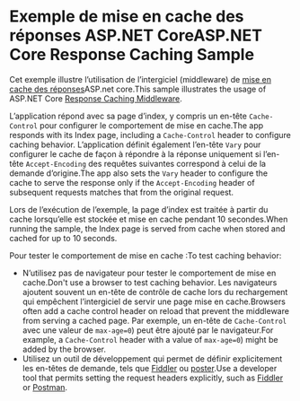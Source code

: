# <a name="aspnet-core-response-caching-sample"></a><span data-ttu-id="dfd54-101">Exemple de mise en cache des réponses ASP.NET Core</span><span class="sxs-lookup"><span data-stu-id="dfd54-101">ASP.NET Core Response Caching Sample</span></span>

<span data-ttu-id="dfd54-102">Cet exemple illustre l’utilisation de l’intergiciel (middleware) de [mise en cache des réponses](https://docs.microsoft.com/aspnet/core/performance/caching/middleware)ASP.net core.</span><span class="sxs-lookup"><span data-stu-id="dfd54-102">This sample illustrates the usage of ASP.NET Core [Response Caching Middleware](https://docs.microsoft.com/aspnet/core/performance/caching/middleware).</span></span>

<span data-ttu-id="dfd54-103">L’application répond avec sa page d’index, y compris un en-tête `Cache-Control` pour configurer le comportement de mise en cache.</span><span class="sxs-lookup"><span data-stu-id="dfd54-103">The app responds with its Index page, including a `Cache-Control` header to configure caching behavior.</span></span> <span data-ttu-id="dfd54-104">L’application définit également l’en-tête `Vary` pour configurer le cache de façon à répondre à la réponse uniquement si l’en-tête `Accept-Encoding` des requêtes suivantes correspond à celui de la demande d’origine.</span><span class="sxs-lookup"><span data-stu-id="dfd54-104">The app also sets the `Vary` header to configure the cache to serve the response only if the `Accept-Encoding` header of subsequent requests matches that from the original request.</span></span>

<span data-ttu-id="dfd54-105">Lors de l’exécution de l’exemple, la page d’index est traitée à partir du cache lorsqu’elle est stockée et mise en cache pendant 10 secondes.</span><span class="sxs-lookup"><span data-stu-id="dfd54-105">When running the sample, the Index page is served from cache when stored and cached for up to 10 seconds.</span></span>

<span data-ttu-id="dfd54-106">Pour tester le comportement de mise en cache :</span><span class="sxs-lookup"><span data-stu-id="dfd54-106">To test caching behavior:</span></span>

* <span data-ttu-id="dfd54-107">N’utilisez pas de navigateur pour tester le comportement de mise en cache.</span><span class="sxs-lookup"><span data-stu-id="dfd54-107">Don't use a browser to test caching behavior.</span></span> <span data-ttu-id="dfd54-108">Les navigateurs ajoutent souvent un en-tête de contrôle de cache lors du rechargement qui empêchent l’intergiciel de servir une page mise en cache.</span><span class="sxs-lookup"><span data-stu-id="dfd54-108">Browsers often add a cache control header on reload that prevent the middleware from serving a cached page.</span></span> <span data-ttu-id="dfd54-109">Par exemple, un en-tête de `Cache-Control` avec une valeur de `max-age=0`) peut être ajouté par le navigateur.</span><span class="sxs-lookup"><span data-stu-id="dfd54-109">For example, a `Cache-Control` header with a value of `max-age=0`) might be added by the browser.</span></span>
* <span data-ttu-id="dfd54-110">Utilisez un outil de développement qui permet de définir explicitement les en-têtes de demande, tels que <a href="https://www.telerik.com/fiddler">Fiddler</a> ou <a href="https://www.getpostman.com/">poster</a>.</span><span class="sxs-lookup"><span data-stu-id="dfd54-110">Use a developer tool that permits setting the request headers explicitly, such as <a href="https://www.telerik.com/fiddler">Fiddler</a> or <a href="https://www.getpostman.com/">Postman</a>.</span></span>
